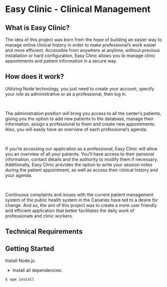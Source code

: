 <h1>Easy Clinic - Clinical Management</h1>

<h2>What is Easy Clinic?</h2>
<p>The idea of this project was born from the hope of building an easier way to manage online clinical history in order to make professional’s work easier and more efficient. Accessible from anywhere at anytime, without previous installation or hard configuration, Easy Clinic allows you to manage clinic appointments and patient information in a secure way.</p>
<h2>How does it work?</h2>
<p>Utilizing Node technology, you just need to create your account, specify your role as administrative or as a professional, then log in. </p>
<br/>
<p>The administration position will bring you access to all the center’s patients, giving you the option to add new patients to the database, manage their information, assign a professional to them and create new appointments. Also, you will easily have an overview of each professional’s agenda. </p>
<br/>
<p>If you’re accessing our application as a professional, Easy Clinic will allow you an overview of all your patients. You’ll have access to their personal information, contact details and the authority to modify them if necessary. Additionally, Easy Clinic provides the option to write your session notes during the patient appointment, as well as access their clinical history and your agenda. </p>
<br/>
<p>Continuous complaints and issues with the current patient management system of the public health system in the Canaries have led to a desire for change. And so, the aim of this project was to create a more user friendly and efficient application that better facilitates the daily work of professionals and clinic workers.</p>

<h2>Technical Requirements</h2> 

<h2>Getting Started</h2>

Install Node.js.

- Install all dependencies:
```
$ npm install
````

<!-- - Upon completion, run the following commands

  ```
  git add .
  git commit -m "done"
  git push origin master
  ``` -->